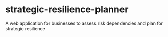 # strategic-resilience-planner
A web application for businesses to assess risk dependencies and plan for strategic resilience
